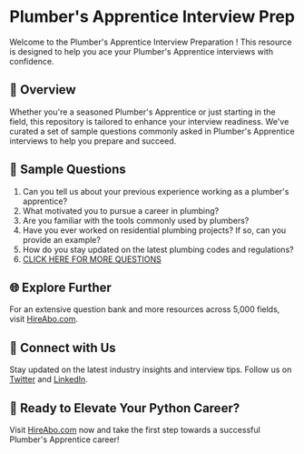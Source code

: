 # Plumber's Apprentice Interview Prep

Welcome to the Plumber's Apprentice Interview Preparation ! This resource is designed to help you ace your Plumber's Apprentice interviews with confidence.

## 🚀 Overview

Whether you're a seasoned Plumber's Apprentice or just starting in the field, this repository is tailored to enhance your interview readiness. We've curated a set of sample questions commonly asked in Plumber's Apprentice interviews to help you prepare and succeed.

## 📝 Sample Questions

1. Can you tell us about your previous experience working as a plumber's apprentice?
2. What motivated you to pursue a career in plumbing?
3. Are you familiar with the tools commonly used by plumbers?
4. Have you ever worked on residential plumbing projects? If so, can you provide an example?
5. How do you stay updated on the latest plumbing codes and regulations?
6. [CLICK HERE FOR MORE QUESTIONS](https://hireabo.com/job/12_0_2/Plumbers%20Apprentice)

## 🌐 Explore Further

For an extensive question bank and more resources across 5,000 fields, visit [HireAbo.com](https://www.hireabo.com).

## 📱 Connect with Us

Stay updated on the latest industry insights and interview tips. Follow us on [Twitter](https://twitter.com/hireabo) and [LinkedIn](https://www.linkedin.com/in/hire-abo-3609972a8/).

## 🚀 Ready to Elevate Your Python Career?

Visit [HireAbo.com](https://www.hireabo.com) now and take the first step towards a successful Plumber's Apprentice career!